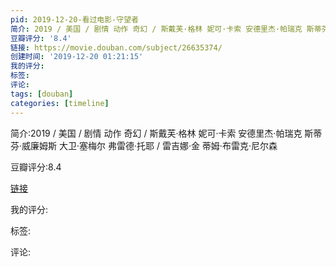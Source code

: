 ```yaml
---
pid: 2019-12-20-看过电影-守望者
简介: 2019 / 美国 / 剧情 动作 奇幻 / 斯戴芙·格林 妮可·卡索 安德里杰·帕瑞克 斯蒂芬·威廉姆斯 大卫·塞梅尔 弗雷德·托耶 / 雷吉娜·金 蒂姆·布雷克·尼尔森
豆瓣评分: '8.4'
链接: https://movie.douban.com/subject/26635374/
创建时间: '2019-12-20 01:21:15'
我的评分:
标签:
评论:
tags: [douban]
categories: [timeline]
---
```

简介:2019 / 美国 / 剧情 动作 奇幻 / 斯戴芙·格林 妮可·卡索 安德里杰·帕瑞克 斯蒂芬·威廉姆斯 大卫·塞梅尔 弗雷德·托耶 / 雷吉娜·金 蒂姆·布雷克·尼尔森

豆瓣评分:8.4

[链接](https://movie.douban.com/subject/26635374/)

我的评分:

标签:

评论:

